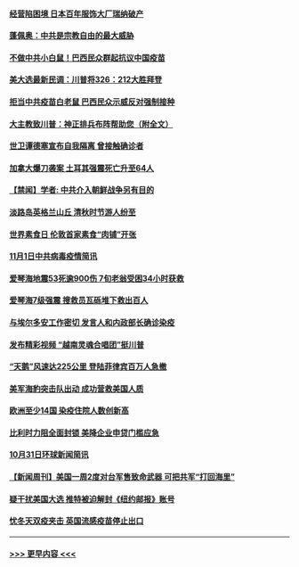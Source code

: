 #### [经营陷困境 日本百年服饰大厂瑞纳破产](../pages/prog202/a102977063.md?t=11021751) 
#### [蓬佩奥：中共是宗教自由的最大威胁](../pages/prog202/a102977053.md?t=11021751) 
#### [不做中共小白鼠！巴西民众群起抗议中国疫苗](../pages/prog202/a102977029.md?t=11021751) 
#### [美大选最新民调：川普将326：212大胜拜登](../pages/prog202/a102977003.md?t=11021751) 
#### [拒当中共疫苗白老鼠 巴西民众示威反对强制接种](../pages/prog202/a102976963.md?t=11021751) 
#### [大主教致川普：神正排兵布阵帮助您（附全文）](../pages/prog202/a102976938.md?t=11021751) 
#### [世卫谭德塞宣布自我隔离 曾接触确诊者](../pages/prog202/a102976924.md?t=11021751) 
#### [加拿大爆刀袭案 土耳其强震死亡升至64人](../pages/prog202/a102976844.md?t=11021751) 
#### [【禁闻】学者: 中共介入朝鲜战争另有目的](../pages/prog202/a102976801.md?t=11021751) 
#### [淡路岛英格兰山丘 清秋时节游人纷至](../pages/prog202/a102976805.md?t=11021751) 
#### [世界素食日 伦敦首家素食“肉铺”开张](../pages/prog202/a102976727.md?t=11021751) 
#### [11月1日中共病毒疫情简讯](../pages/prog202/a102976729.md?t=11021751) 
#### [爱琴海地震53死逾900伤 7旬老翁受困34小时获救](../pages/prog202/a102976671.md?t=11021751) 
#### [爱琴海7级强震 搜救员瓦砾堆下救出百人](../pages/prog202/a102976584.md?t=11021751) 
#### [与埃尔多安工作密切 发言人和内政部长确诊染疫](../pages/prog202/a102976556.md?t=11021751) 
#### [发布精彩视频 “越南灵魂合唱团”挺川普](../pages/prog202/a102976129.md?t=11021751) 
#### [“天鹅”风速达225公里 登陆菲律宾百万人急撤](../pages/prog202/a102976446.md?t=11021751) 
#### [美军海豹突击队出动 成功营救美国人质](../pages/prog202/a102976407.md?t=11021751) 
#### [欧洲至少14国 染疫住院人数创新高](../pages/prog202/a102976403.md?t=11021751) 
#### [比利时力阻全面封锁 美降企业申贷门槛应急](../pages/prog202/a102976314.md?t=11021751) 
#### [10月31日环球新闻简讯](../pages/prog202/a102976342.md?t=11021751) 
#### [【新闻周刊】美国一周2度对台军售致命武器 可把共军“打回海里”](../pages/prog202/a102976319.md?t=11021751) 
#### [疑干扰美国大选 推特被迫解封《纽约邮报》账号](../pages/prog202/a102976002.md?t=11021751) 
#### [忧冬天双疫夹击 英国流感疫苗停止出口](../pages/prog202/a102975993.md?t=11021751) 

----
#### [ >>> 更早内容 <<< ](../indexes/prog202-earlier.md)
